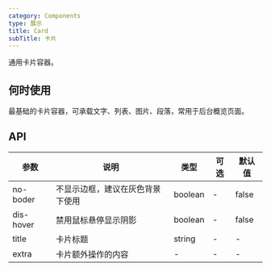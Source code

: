 ```yaml
---
category: Components
type: 展示
title: Card  
subTitle: 卡片
---
```


通用卡片容器。
## 何时使用
最基础的卡片容器，可承载文字、列表、图片、段落，常用于后台概览页面。


## API
| 参数 | 说明 | 类型 | 可选 | 默认值 |
| ---- | ---- | ---- | ---- | ------ |
no-boder|	不显示边框，建议在灰色背景下使用| boolean|-|	false
dis-hover|	禁用鼠标悬停显示阴影|boolean|-|	false
title|	卡片标题|string|-|-
extra|	卡片额外操作的内容|	-|-|-